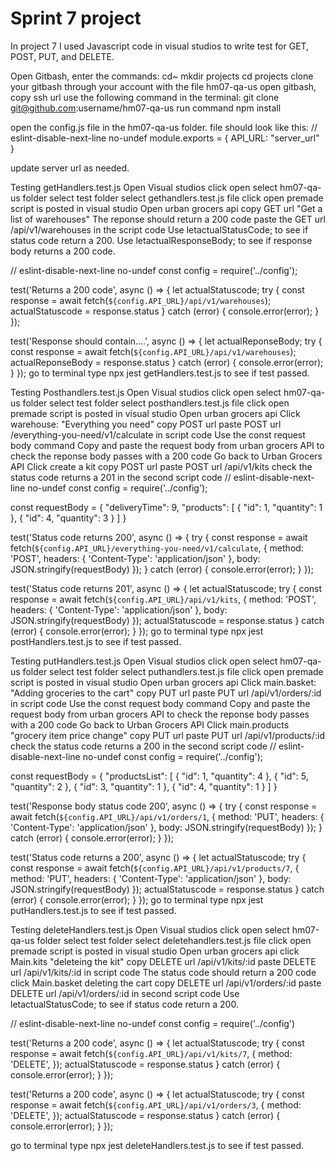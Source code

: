 # Sprint 7 project
In project 7 I used Javascript code in visual studios to write test for GET, POST, PUT, and DELETE.

Open Gitbash, enter the commands: 
cd~
mkdir projects
cd projects
clone your gitbash through your account with the file hm07-qa-us
open gitbash, copy ssh url
use the following command in the terminal: 
git clone git@github.com:username/hm07-qa-us
run command npm install

open the config.js file in the hm07-qa-us folder. 
file should look like this: 
// eslint-disable-next-line no-undef
module.exports = {
    API_URL: "server_url"
}

update server url as needed. 

Testing getHandlers.test.js
Open Visual studios 
click open
select hm07-qa-us folder 
select test folder
select gethandlers.test.js file 
click open
premade script is posted in visual studio
Open urban grocers api
copy GET url "Get a list of warehouses" 
The reponse should return a 200 code 
paste the GET url /api/v1/warehouses in the script code 
Use letactualStatusCode; to see if status code return a 200. 
Use letactualResponseBody; to see if response body returns a 200 code.

// eslint-disable-next-line no-undef
const config = require('../config');

test('Returns a 200 code', async () => {
	let actualStatuscode;
	try {
		const response = await fetch(`${config.API_URL}/api/v1/warehouses`);
		actualStatuscode = response.status
	} catch (error) {
		console.error(error);
	}
});


test('Response should contain....', async () => {
	let actualReponseBody;
	try {
		const response = await fetch(`${config.API_URL}/api/v1/warehouses`);
		actualReponseBody = response.status
	} catch (error) {
		console.error(error);
	}
});
go to terminal 
type npx jest getHandlers.test.js to see if test passed. 


Testing Posthandlers.test.js
Open Visual studios 
click open
select hm07-qa-us folder 
select test folder
select posthandlers.test.js file 
click open
premade script is posted in visual studio
Open urban grocers api
Click warehouse: "Everything you need" 
copy POST url 
paste POST url /everything-you-need/v1/calculate in script code 
Use the const request body command 
Copy and paste the request body from urban grocers API to check the reponse body passes with a 200 code 
Go back to Urban Grocers API 
Click create a kit 
copy POST url 
paste POST url /api/v1/kits 
check the status code returns a 201 in the second script code 
// eslint-disable-next-line no-undef
const config = require('../config');

const requestBody = {
	"deliveryTime": 9,
    "products": [
        {
            "id": 1,
            "quantity": 1
        },
        {
            "id": 4,
            "quantity": 3
        }
    ]
}

test('Status code returns 200', async () => {
    try {
		const response = await fetch(`${config.API_URL}/everything-you-need/v1/calculate`, {
			method: 'POST',
			headers: {
			'Content-Type': 'application/json'
			},
			body: JSON.stringify(requestBody)
		});
	} catch (error) {
		console.error(error);
	}
});




test('Status code returns 201', async () => {
	let actualStatuscode;
    try {
		const response = await fetch(`${config.API_URL}/api/v1/kits`, {
			method: 'POST',
			headers: {
			'Content-Type': 'application/json'
			},
			body: JSON.stringify(requestBody)
		});
		actualStatuscode = response.status
	} catch (error) {
		console.error(error);
	}
});
go to terminal 
type npx jest postHandlers.test.js to see if test passed. 

Testing putHandlers.test.js
Open Visual studios 
click open
select hm07-qa-us folder 
select test folder
select puthandlers.test.js file 
click open
premade script is posted in visual studio
Open urban grocers api
Click main.basket: "Adding groceries to the cart" 
copy PUT url 
paste PUT url /api/v1/orders/:id in script code 
Use the const request body command 
Copy and paste the request body from urban grocers API to check the reponse body passes with a 200 code 
Go back to Urban Grocers API 
Click main.products "grocery item price change" 
copy PUT url 
paste PUT url  /api/v1/products/:id
check the status code returns a 200 in the second script code 
// eslint-disable-next-line no-undef
const config = require('../config');

const requestBody = {
		"productsList": [
			{
				"id": 1,
				"quantity": 4
			},
			{
				"id": 5,
				"quantity": 2
			},
			{
				"id": 3,
				"quantity": 1
			},
			{
				"id": 4,
				"quantity": 1
			}
		]
	}

test('Response body status code 200', async () => {
    try {
		const response = await fetch(`${config.API_URL}/api/v1/orders/1`, {
			method: 'PUT',
			headers: {
			'Content-Type': 'application/json'
			},
			body: JSON.stringify(requestBody)
		});
	} catch (error) {
		console.error(error);
	}
});



test('Status code returns a 200', async () => {
	let actualStatuscode;
    try {
		const response = await fetch(`${config.API_URL}/api/v1/products/7`, {
			method: 'PUT',
			headers: {
			'Content-Type': 'application/json'
			},
			body: JSON.stringify(requestBody)
		});
		actualStatuscode = response.status
	} catch (error) {
		console.error(error);
	}
});
go to terminal 
type npx jest putHandlers.test.js to see if test passed. 

Testing deleteHandlers.test.js
Open Visual studios 
click open
select hm07-qa-us folder 
select test folder
select deletehandlers.test.js file 
click open
premade script is posted in visual studio
Open urban grocers api
click Main.kits "deleteing the kit"
copy DELETE url /api/v1/kits/:id
paste DELETE url /api/v1/kits/:id in script code
The status code should return a 200 code
click Main.basket deleting the cart
copy DELETE url  /api/v1/orders/:id
paste DELETE url /api/v1/orders/:id in second script code 
Use letactualStatusCode; to see if status code return a 200. 

// eslint-disable-next-line no-undef
const config = require('../config')

test('Returns a 200 code', async () => {
	let actualStatuscode;
    try {
		const response = await fetch(`${config.API_URL}/api/v1/kits/7`, {
			method: 'DELETE',
		});
		actualStatuscode = response.status
	} catch (error) {
		console.error(error);
	}
});


test('Returns a 200 code', async () => {
	let actualStatuscode;
    try {
		const response = await fetch(`${config.API_URL}/api/v1/orders/3`, {
			method: 'DELETE',
		});
		actualStatuscode = response.status
	} catch (error) {
		console.error(error);
	}
});

go to terminal 
type npx jest deleteHandlers.test.js to see if test passed. 